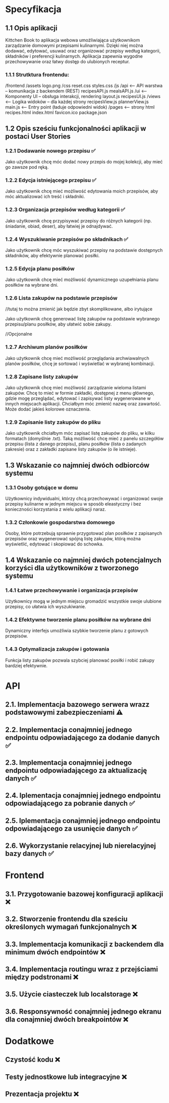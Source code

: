 # Specyfikacja

## 1.1 Opis aplikacji

Kittchen Book to aplikacja webowa umożliwiająca użytkownikom zarządzanie domowymi przepisami kulinarnymi. Dzięki niej można dodawać, edytować, usuwać oraz organizować przepisy według kategorii, składników i preferencji kulinarnych. Aplikacja zapewnia wygodne przechowywanie oraz łatwy dostęp do ulubionych receptur.

### 1.1.1 Strutktura frontendu:

/frontend
/assets
logo.png
/css
reset.css
styles.css
/js
/api <-- API warstwa – komunikacja z backendem (REST)
recipesAPI.js
mealsAPI.js
/ui <-- Komponenty UI – obsługa interakcji, rendering
layout.js
recipesUI.js
/views <-- Logika widoków – dla każdej strony
recipesView.js
plannerView.js
main.js <-- Entry point (ładuje odpowiedni widok)
/pages <-- strony html
recipes.html
index.html
favicon.ico
package.json

## 1.2 Opis sześciu funkcjonalności aplikacji w postaci User Stories

### 1.2.1 Dodawanie nowego przepisu ✅

Jako użytkownik chcę móc dodać nowy przepis do mojej kolekcji, aby mieć go zawsze pod ręką.

### 1.2.2 Edycja istniejącego przepisu ✅

Jako użytkownik chcę mieć możliwość edytowania moich przepisów, aby móc aktualizować ich treść i składniki.

### 1.2.3 Organizacja przepisów według kategorii ✅

Jako użytkownik chcę przypisywać przepisy do różnych kategorii (np. śniadanie, obiad, deser), aby łatwiej je odnajdywać.

### 1.2.4 Wyszukiwanie przepisów po składnikach ✅

Jako użytkownik chcę móc wyszukiwać przepisy na podstawie dostępnych składników, aby efektywnie planować posiłki.

### 1.2.5 Edycja planu posiłków

Jako użytkownik chcę mieć możliwość dynamicznego uzupełniania planu posiłków na wybrane dni.

### 1.2.6 Lista zakupów na podstawie przepisów

//tutaj to można zmienić jak będzie zbyt skomplikowane, albo irytujące

Jako użytkownik chcę generować listę zakupów na podstawie wybranego przepisu/planu posiłków, aby ułatwić sobie zakupy.

//Opcjonalne

### 1.2.7 Archiwum planów posiłków

Jako użytkownik chcę mieć możliwość przeglądania archwiawalnych planów posiłków, chcę je sortować i wyświetlać w wybranej kombinacji.

### 1.2.8 Zapisane listy zakupów

Jako użytkownik chcę mieć możliwość zarządzanie wieloma listami zakupów. Chcę to mieć w formie zakładki, dostępnej z menu głównego, gdzie mogę przeglądać, edytować i zapisywać listy wygenerowane w innych miejscach aplikacji. Chciałbym móc zmienić nazwę oraz zawartość. Może dodać jakieś kolorowe oznaczenia.

### 1.2.9 Zapisanie listy zakupów do pliku

Jako użytkownik chciałbym móc zapisać listę zakupów do pliku, w kilku formatach (domyślnie .txt). Taką możliwość chcę mieć z panelu szczegółów przepisu (lista z danego przepisu), planu posiłków (lista o zadanych zakresie) oraz z zakładki zapisane listy zakupów (o ile istnieje).

## 1.3 Wskazanie co najmniej dwóch odbiorców systemu

### 1.3.1 Osoby gotujące w domu

Użytkownicy indywidualni, którzy chcą przechowywać i organizować swoje przepisy kulinarne w jednym miejscu w sposób eleastyczny i bez konieczności korzystania z wielu aplikacji naraz.

### 1.3.2 Członkowie gospodarstwa domowego

Osoby, które potrzebują sprawnie przygotować plan posiłków z zapisanych przepisów oraz wygenerować spójną listę zakupów, którą można wyświetlić, edytować i skopiować do schowka.

## 1.4 Wskazanie co najmniej dwóch potencjalnych korzyści dla użytkowników z tworzonego systemu

### 1.4.1 Łatwe przechowywanie i organizacja przepisów

Użytkownicy mogą w jednym miejscu gromadzić wszystkie swoje ulubione przepisy, co ułatwia ich wyszukiwanie.

### 1.4.2 Efektywne tworzenie planu posiłków na wybrane dni

Dynamiczny interfejs umożliwia szybkie tworzenie planu z gotowych przepisów.

### 1.4.3 Optymalizacja zakupów i gotowania

Funkcja listy zakupów pozwala szybciej planować posiłki i robić zakupy bardziej efektywnie.

# API

## 2.1. Implementacja bazowego serwera wrazz podstawowymi zabezpieczeniami ⚠️

## 2.2. Implementacja conajmniej jednego endpointu odpowiadającego za dodanie danych ✅

## 2.3. Implementacja conajmniej jednego endpointu odpowiadającego za aktualizację danych ✅

## 2.4. Iplementacja conajmniej jednego endpointu odpowiadającego za pobranie danych ✅

## 2.5. Iplementacja conajmniej jednego endpointu odpowiadającego za usunięcie danych ✅

## 2.6. Wykorzystanie relacyjnej lub nierelacyjnej bazy danych ✅

# Frontend

## 3.1. Przygotowanie bazowej konfiguracji aplikacji ❌

## 3.2. Stworzenie frontendu dla sześciu określonych wymagań funkcjonalnych ❌

## 3.3. Implementacja komunikacji z backendem dla minimum dwóch endpointów ❌

## 3.4. Implementacja routingu wraz z przejściami między podstronami ❌

## 3.5. Użycie ciasteczek lub localstorage ❌

## 3.6. Responsywność conajmniej jednego ekranu dla conajmniej dwóch breakpointów ❌

# Dodatkowe

## Czystość kodu ❌

## Testy jednostkowe lub integracyjne ❌

## Prezentacja projektu ❌
